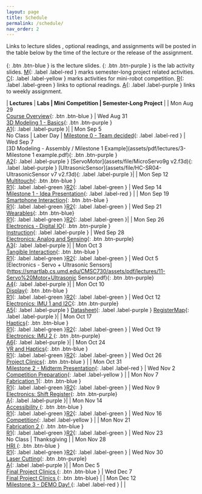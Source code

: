 ```yaml
---
layout: page
title: Schedule
permalink: /schedule/
nav_order: 2
---
```

Links to lecture slides , optional readings, and assignments will be posted in the table below by the time of the lecture or the release of the assignment. <br> <br>
[](){: .btn .btn-blue } is the lecture slides.
[](){: .btn .btn-purple } is the lab activity slides.
[M](){: .label .label-red } marks semester-long project related activities.
[C](){: .label .label-yellow } marks activities for mini-robot competition.
[R](){: .label .label-green } links to optional readings.
[A](){: .label .label-purple } links to weekly assignment.

| **Lectures**                     |   **Labs \| Mini Competition \|  Semester-Long Project**            |
| Mon Aug 29 <br> [Course Overview](assets/pdf/lectures/0-Overview.pdf){: .btn .btn-blue }                            | Wed Aug 31 <br> [3D Modeling 1 - Basics](https://umd.hosted.panopto.com/Panopto/Pages/Viewer.aspx?id=c9561f4c-006c-453a-bf04-af03011525b4){: .btn .btn-purple   } <br> [A1](assets/pdf/assignments/CMSC730_Fall22_A1.pdf){: .label .label-purple }|
| Mon Sep 5 <br> No Class \| Laber Day \| [Milestone 0 - Team decided](){: .label .label-red }                        | Wed Sep 7 <br> [3D Modeling - Assembly / Milestone 1 Example](assets/pdf/lectures/3-Milestone 1 example.pdf){: .btn .btn-purple   } <br> [A2](assets/pdf/assignments/CMSC730_Fall22_A2.pdf){: .label .label-purple } [ServoMotor](assets/file/MicroServo9g v2.f3d){: .label .label-purple } [UltrasonicSensor](assets/file/HC-SR04-UltrasonicSensor v7 v2.f3d){: .label .label-purple }|
| Mon Sep 12 <br> [Multitouch](https://smartlab.cs.umd.edu/CMSC730/assets/pdf/lectures/4-Multi-touch%20Technology.pdf){: .btn .btn-blue } <br>[R1](https://dl.acm.org/doi/abs/10.1145/502348.502389){: .label .label-green }[R2](https://dl.acm.org/doi/abs/10.1145/3332165.3347873){: .label .label-green }                                 | Wed Sep 14 <br> [Milestone 1 - Idea Presentation](){: .label .label-red } | 
| Mon Sep 19 <br> [ Smartphone Interaction](https://smartlab.cs.umd.edu/CMSC730/assets/pdf/lectures/6-Mobile%20Interaction.pdf){: .btn .btn-blue } <br>[R1](https://dl.acm.org/doi/10.1145/3290605.3300254){: .label .label-green }[R2](https://dl.acm.org/doi/10.1145/2501988.2502049){: .label .label-green }             | Wed Sep 21 <br> [Wearables](https://smartlab.cs.umd.edu/CMSC730/assets/pdf/lectures/7-SmartWatch%20Interaction.pdf){: .btn .btn-blue} <br> [R1](https://dl.acm.org/doi/abs/10.1145/2556288.2556955){: .label .label-green }[R2](https://dl.acm.org/doi/abs/10.1145/3290605.3300245){: .label .label-green }|
| Mon Sep 26 <br> [Electronics - Digital IO](https://smartlab.cs.umd.edu/CMSC730/assets/pdf/lectures/8-DigitalOutput.pdf){: .btn .btn-purple }  <br>[Instruction](https://smartlab.cs.umd.edu/CMSC730/assets/file/Arduino_ESP32_Instruction.pdf){: .label .label-purple }            | Wed Sep 28 <br> [Electronics: Analog and Sensing](https://smartlab.cs.umd.edu/CMSC730/assets/pdf/lectures/9-Analog.pdf){: .btn .btn-purple} <br> [A3](assets/pdf/assignments/CMSC730_Fall22_A3.pdf){: .label .label-purple }|
| Mon Oct 3 <br> [Tangible Interaction](https://smartlab.cs.umd.edu/CMSC730/assets/pdf/lectures/10-Tangible%20Interaction.pdf){: .btn .btn-blue }   <br>[R1](https://dl.acm.org/doi/10.1145/258549.258715){: .label .label-green }[R2](https://dl.acm.org/doi/10.1145/3411764.3445502){: .label .label-green }           | Wed Oct 5 <br> [Electronics - Servo + Ultrasonic Sensors](https://smartlab.cs.umd.edu/CMSC730/assets/pdf/lectures/11-Servo%20Motor+Ultrasonic Sensor.pdf){: .btn .btn-purple} <br> [A4](assets/pdf/assignments/CMSC730_Fall22_A4.pdf){: .label .label-purple }|
| Mon Oct 10 <br> [Display](assets/pdf/lectures/12-Display.pdf){: .btn .btn-blue }    <br>[R1](https://dl.acm.org/doi/pdf/10.1145/3313831.3376249){: .label .label-green }[R2](https://dl.acm.org/doi/pdf/10.1145/3025453.3025704){: .label .label-green }          | Wed Oct 12 <br> [Electronics: IMU 1 and I2C](assets/pdf/lectures/13-IMU-I2C.pdf){: .btn .btn-purple} <br> [A5](assets/pdf/assignments/CMSC730_Fall22_A5.pdf){: .label .label-purple } [Datasheet](assets/file/PS-MPU-9250A-01-v1.1.pdf){: .label .label-purple } [RegisterMap](assets/file/MPU-9250-Register-Map.pdf){: .label .label-purple }|
| Mon Oct 17 <br> [Haptics](assets/pdf/lectures/14-Haptics.pdf){: .btn .btn-blue }   <br>[R1](https://dl.acm.org/doi/10.1145/2493432.2493463){: .label .label-green }[R2](https://dl.acm.org/doi/10.1145/1866029.1866074){: .label .label-green }           | Wed Oct 19 <br> [Electronics: IMU 2 ](assets/pdf/lectures/15-IMU-Continue.pdf){: .btn .btn-purple} <br> [A6](assets/pdf/assignments/CMSC730_Fall22_A6.pdf){: .label .label-purple }|
| Mon Oct 24 <br> [VR and Haptics](/assets/pdf/lectures/16-VR%20and%20Haptics.pdf){: .btn .btn-blue }  <br>[R1](https://dl.acm.org/doi/pdf/10.1145/3313831.3376470){: .label .label-green }[R2](https://dl.acm.org/doi/pdf/10.1145/3126594.3126667){: .label .label-green }            | Wed Oct 26 <br> [Project Clinics](){: .btn .btn-blue }            |
| Mon Oct 31 <br> [Milestone 2 - Midterm Presentation](){: .label .label-red } | Wed Nov 2 <br> [Competition Preparation](){: .label .label-yellow } |
| Mon Nov 7 <br> [Fabrication 1](){: .btn .btn-blue }    <br>[R1](){: .label .label-green }[R2](){: .label .label-green }          | Wed Nov 9 <br> [Electronics: Shift Register](){: .btn .btn-purple} <br> [A](){: .label .label-purple }|
| Mon Nov 14 <br> [Accessibility ](){: .btn .btn-blue }   <br>[R1](){: .label .label-green }[R2](){: .label .label-green }           | Wed Nov 16 <br> [Competition](){: .label .label-yellow } |
| Mon Nov 21 <br> [Fabrication 2 ](){: .btn .btn-blue }  <br>[R1](){: .label .label-green }[R2](){: .label .label-green }            | Wed Nov 23 <br> No Class \| Thanksgiving |
| Mon Nov 28 <br> [HRI ](){: .btn .btn-blue }   <br>[R1](){: .label .label-green }[R2](){: .label .label-green }           | Wed Nov 30 <br> [Laser Cutting](){: .btn .btn-purple} <br> [A](){: .label .label-purple }|
| Mon Dec 5 <br> [Final Project Clinics ](){: .btn .btn-blue }              | Wed Dec 7 <br> [Final Project Clinics ](){: .btn .btn-blue} |
| Mon Dec 12 <br> [Milestone 3 - DEMO Day! ](){: .label .label-red }              | |
